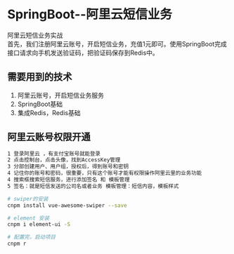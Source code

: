 # SpringBoot--阿里云短信业务
阿里云短信业务实战 <br>
首先，我们注册阿里云账号，开启短信业务，充值1元即可。使用SpringBoot完成接口请求向手机发送验证码，把验证码保存到Redis中。

## 需要用到的技术

  1. 阿里云账号，开启短信业务服务 <br>
  2. SpringBoot基础 <br>
  3. 集成Redis，Redis基础 <br>

## 阿里云账号权限开通
``` bash
1 登录阿里云 ，有支付宝账号就能登录
2 点击控制台，点击头像，找到AccessKey管理
3 分部创建用户、用户组，授权后，得到账号和密钥
4 记住你的账号和密码，很重要，只有这个账号才能有权限操作阿里云里的业务功能
4 搜索框搜索短信服务，进行添加签名 和 模板管理
5 签名：就是短信发送的公司名或者业务 模板管理：短信内容，模板样式

# swiper的安装
cnpm install vue-awesome-swiper --save

# element 安装
cnpm i element-ui -S

# 配置完，启动项目
cnpm r

